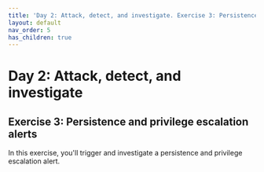 ```yaml
---
title: 'Day 2: Attack, detect, and investigate. Exercise 3: Persistence and privilege escalation alerts'
layout: default
nav_order: 5
has_children: true
---
```


# Day 2: Attack, detect, and investigate
## Exercise 3: Persistence and privilege escalation alerts

In this exercise, you'll trigger and investigate a persistence and privilege escalation alert.
